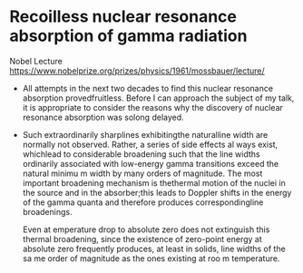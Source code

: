 # Recoilless nuclear resonance absorption of gamma radiation 
Nobel Lecture
https://www.nobelprize.org/prizes/physics/1961/mossbauer/lecture/


- All attempts in the next two decades to find this nuclear resonance absorption provedfruitless.
  Before I can approach the subject of my talk, it is appropriate to consider the reasons why the discovery of nuclear resonance absorption was solong delayed.

- Such extraordinarily sharplines exhibitingthe naturalline width are normally not observed.
  Rather, a series of side effects al ways exist, whichlead to considerable broadening such that the line widths ordinarily associated with low-energy gamma transitions exceed the natural minimu m width by many orders of magnitude.
  The most important broadening mechanism is thethermal motion of the nuclei in the source and in the absorber;this leads to  Doppler shifts in the energy of the gamma quanta and therefore produces correspondingline broadenings.

  Even at emperature drop to absolute zero does not extinguish this thermal broadening, since the existence of zero-point energy at absolute zero frequently produces, at least in solids, line widths of the sa me order of magnitude as the ones existing at roo m temperature.

